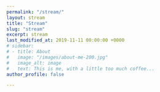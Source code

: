 ```yaml
---
permalink: "/stream/"
layout: stream
title: "Stream"
slug: "stream"
excerpt: stream
last_modified_at: 2019-11-11 00:00:00 +0000
# sidebar:
# - title: About
#   image: "/images/about-me-200.jpg"
#   image_alt: image
#   text: This is me, with a little too much coffee...
author_profile: false

---
```

